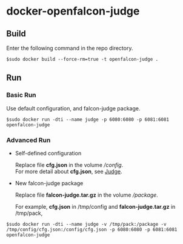 # docker-openfalcon-judge

## Build

Enter the following command in the repo directory.

```
$sudo docker build --force-rm=true -t openfalcon-judge .
```

## Run

### Basic Run

Use default configuration, and falcon-judge package.

```
$sudo docker run -dti --name judge -p 6080:6080 -p 6081:6081 openfalcon-judge
```

### Advanced Run

+ Self-defined configuration

  Replace file **cfg.json** in the volume */config*.  
  For more detail about **cfg.json**, see [Judge](http://book.open-falcon.com/zh/install/judge.html).

+ New falcon-judge package

  Replace file **falcon-judge.tar.gz** in the volume */package*.
  
  For example, **cfg.json** in /tmp/config and **falcon-judge.tar.gz** in /tmp/pack,

```
$sudo docker run -dti --name judge -v /tmp/pack:/package -v /tmp/config/cfg.json:/config/cfg.json -p 6080:6080 -p 6081:6081 openfalcon-judge
```
